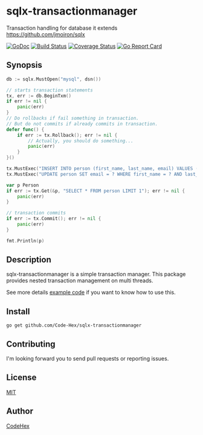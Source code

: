 # sqlx-transactionmanager

Transaction handling for database it extends https://github.com/jmoiron/sqlx

[![GoDoc](https://godoc.org/github.com/Code-Hex/sqlx-transactionmanager?status.svg)](https://godoc.org/github.com/Code-Hex/sqlx-transactionmanager) 
[![Build Status](https://travis-ci.org/Code-Hex/sqlx-transactionmanager.svg?branch=master)](https://travis-ci.org/Code-Hex/sqlx-transactionmanager) 
[![Coverage Status](https://coveralls.io/repos/github/Code-Hex/sqlx-transactionmanager/badge.svg?branch=master)](https://coveralls.io/github/Code-Hex/sqlx-transactionmanager?branch=master) 
[![Go Report Card](https://goreportcard.com/badge/github.com/Code-Hex/sqlx-transactionmanager)](https://goreportcard.com/report/github.com/Code-Hex/sqlx-transactionmanager)

## Synopsis

```go
db := sqlx.MustOpen("mysql", dsn())

// starts transaction statements
tx, err := db.BeginTxm()
if err != nil {
    panic(err)
}
// Do rollbacks if fail something in transaction.
// But do not commits if already commits in transaction.
defer func() {
    if err := tx.Rollback(); err != nil {
        // Actually, you should do something...
        panic(err)
    }
}()

tx.MustExec("INSERT INTO person (first_name, last_name, email) VALUES (?, ?, ?)", "Code", "Hex", "x00.x7f@gmail.com")
tx.MustExec("UPDATE person SET email = ? WHERE first_name = ? AND last_name = ?", "a@b.com", "Code", "Hex")

var p Person
if err := tx.Get(&p, "SELECT * FROM person LIMIT 1"); err != nil {
    panic(err)
}

// transaction commits
if err := tx.Commit(); err != nil {
    panic(err)
}

fmt.Println(p)
```

## Description

sqlx-transactionmanager is a simple transaction manager. This package provides nested transaction management on multi threads.

See more details [example code](https://github.com/Code-Hex/sqlx-transactionmanager/blob/master/eg/main.go#L57-L87) if you want to know how to use this.

## Install

    go get github.com/Code-Hex/sqlx-transactionmanager

## Contributing

I'm looking forward you to send pull requests or reporting issues.

## License

[MIT](https://github.com/Code-Hex/sqlx-transactionmanager/blob/master/LICENSE)

## Author

[CodeHex](https://twitter.com/CodeHex)  